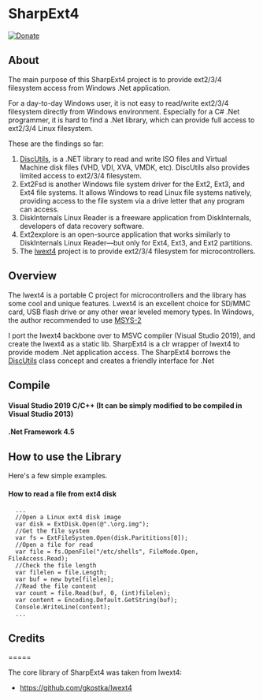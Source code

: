 # SharpExt4 
[![Donate](https://img.shields.io/badge/Donate-PayPal-green.svg)](https://www.paypal.com/donate?business=C2RXG8SGHT366)

## About

The main purpose of this SharpExt4 project is to provide ext2/3/4 filesystem access from Windows .Net application.

For a day-to-day Windows user, it is not easy to read/write ext2/3/4 filesystem directly from Windows environment. Especially for a C# .Net programmer, it is hard to find a .Net library, which can provide full access to ext2/3/4 Linux filesystem.

These are the findings so far:
1. [DiscUtils](https://github.com/DiscUtils/DiscUtils), is a .NET library to read and write ISO files and Virtual Machine disk files (VHD, VDI, XVA, VMDK, etc). DiscUtils also provides limited access to ext2/3/4 filesystem.
2. Ext2Fsd is another Windows file system driver for the Ext2, Ext3, and Ext4 file systems. It allows Windows to read Linux file systems natively, providing access to the file system via a drive letter that any program can access.
3. DiskInternals Linux Reader is a freeware application from DiskInternals, developers of data recovery software. 
4. Ext2explore is an open-source application that works similarly to DiskInternals Linux Reader—but only for Ext4, Ext3, and Ext2 partitions.
5. The [lwext4](https://github.com/gkostka/lwext4) project is to provide ext2/3/4 filesystem for microcontrollers.

## Overview

The lwext4 is a portable C project for microcontrollers and the library has some cool and unique features. Lwext4 is an excellent choice for SD/MMC card, USB flash drive or any other wear leveled memory types. In Windows, the author recommended to use [MSYS-2](https://sourceforge.net/projects/msys2/)

I port the lwext4 backbone over to MSVC compiler (Visual Studio 2019), and create the lwext4 as a static lib.
SharpExt4 is a clr wrapper of lwext4 to provide modem .Net application access. The SharpExt4 borrows the [DiscUtils](https://github.com/DiscUtils/DiscUtils) class concept and creates a friendly interface for .Net

## Compile
#### Visual Studio 2019 C/C++ (It can be simply modified to be compiled in Visual Studio 2013)
#### .Net Framework 4.5

## How to use the Library
Here's a few simple examples.
#### How to read a file from ext4 disk
```
  ...
  //Open a Linux ext4 disk image
  var disk = ExtDisk.Open(@".\org.img");
  //Get the file system
  var fs = ExtFileSystem.Open(disk.Parititions[0]);
  //Open a file for read
  var file = fs.OpenFile("/etc/shells", FileMode.Open, FileAccess.Read);
  //Check the file length
  var filelen = file.Length;
  var buf = new byte[filelen];
  //Read the file content
  var count = file.Read(buf, 0, (int)filelen);
  var content = Encoding.Default.GetString(buf);
  Console.WriteLine(content);
  ...
```

## Credits
=====

The core library of SharpExt4 was taken from lwext4:
* https://github.com/gkostka/lwext4
